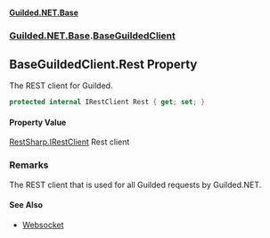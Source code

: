 #### [Guilded.NET.Base](Guilded_NET_Base.md 'Guilded.NET.Base')
### [Guilded.NET.Base](Guilded_NET_Base.md#Guilded_NET_Base 'Guilded.NET.Base').[BaseGuildedClient](BaseGuildedClient.md 'Guilded.NET.Base.BaseGuildedClient')
## BaseGuildedClient.Rest Property
The REST client for Guilded.  
```csharp
protected internal IRestClient Rest { get; set; }
```
#### Property Value
[RestSharp.IRestClient](https://docs.microsoft.com/en-us/dotnet/api/RestSharp.IRestClient 'RestSharp.IRestClient')
Rest client
### Remarks
The REST client that is used for all Guilded requests by Guilded.NET.  
#### See Also
- [Websocket](https://docs.microsoft.com/en-us/dotnet/api/Websocket 'Websocket')
